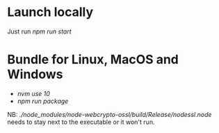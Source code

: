 # Launch locally

Just run *npm run start*

# Bundle for Linux, MacOS and Windows

- *nvm use 10*
- *npm run package*

NB: *./node_modules/node-webcrypto-ossl/build/Release/nodessl.node* needs to stay next to the executable or it won't run. 